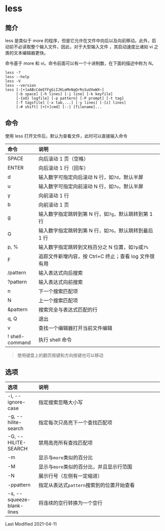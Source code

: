 # less

## 简介

less 是类似于 more 的程序，但是它允许在文件中向后以及向前移动。此外，启动前不必读取整个输入文件，因此，对于大型输入文件
，其启动速度比诸如 vi 之类的文本编辑器更快。

命令基于 more 和 vi。命令前面可以有一个十进制数，在下面的描述中称为 N。

```
less -?
less --help
less -V
less --version
less [-[+]aABcCdeEfFgGiIJKLmMnNqQrRsSuUVwWX~]
     [-b space] [-h lines] [-j line] [-k keyfile]
     [-{oO} logfile] [-p pattern] [-P prompt] [-t tag]
     [-T tagsfile] [-x tab,...] [-y lines] [-[z] lines]
     [-# shift] [+[+]cmd] [--] [filename]...
```

## 命令

<style>
table th:first-of-type {
    width: 20%;
}
</style>

使用 less 打开文件后，默认为查看文件，此时可以直接输入命令

| 命令            | 说明                                                   |
| :-------------- | :----------------------------------------------------- |
| SPACE           | 向后滚动 1 页（空格）                                  |
| ENTER           | 向后滚动 1 行（回车）                                  |
| d               | 输入数字可指定向后滚动 N 行，如`7d`，默认半屏          |
| u               | 输入数字可指定向前滚动 N 行，如`7u`，默认半屏          |
| y               | 向前滚动 1 行                                          |
| b               | 向前滚动 1 页                                          |
| g               | 输入数字指定跳转到第 N 行，如`7g`，默认跳转到第 1 行   |
| G               | 输入数字指定跳转到第 N 行，如`7G`，默认跳转到最后 1 行 |
| p, %            | 输入数字指定跳转到文档百分之 N 位置，如`7p`或`7%`      |
| F               | 追踪文件新增内容，按 Ctrl+C 终止；查看 log 文件很有用  |
| /pattern        | 输入表达式向后搜索                                     |
| ?pattern        | 输入表达式向前搜索                                     |
| n               | 下一个搜索匹配项                                       |
| N               | 上一个搜索匹配项                                       |
| &pattern        | 搜索完全与表达式匹配的行                               |
| q, Q            | 退出                                                   |
| v               | 查找一个编辑器打开当前文件编辑                         |
| ! shell-command | 执行 shell 命令                                        |

> 使用键盘上的翻页按键和方向按键也可以移动

## 选项

| 选项                      | 说明                                      |
| :------------------------ | :---------------------------------------- |
| -i, --ignore-case         | 指定搜索忽略大小写                        |
| -g, --hilite-search       | 指定每次只高亮下一个查找匹配项            |
| -G, --HILITE-SEARCH       | 禁用高亮所有查找匹配项                    |
| -m                        | 显示与`more`类似的百分比                  |
| -M                        | 显示与`more`类似的百分比，并且显示行范围  |
| -N                        | 展示行号（左侧有一定缩进）                |
| -ppattern                 | 指定从表达式`pattern`搜索到的位置开始查看 |
| -s, --squeeze-blank-lines | 将连续的空行转换为一个空行                |

Last Modified 2021-04-11
